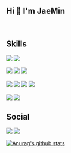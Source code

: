 

<h2> Hi 🙋  I'm JaeMin </h2>

<div align="left">
<br/>  

## Skills
 
<img src="https://img.shields.io/badge/JavaScript-F7DF1E?style=flat-square&logo=JavaScript&logoColor=white"/></a>
<img src="https://img.shields.io/badge/TypeScript-3178C6?logo=TypeScript&logoColor=white&style=flat-square"/></a>
<div align="left">
<img src="https://img.shields.io/badge/-ReactJs-61DAFB?logo=react&logoColor=white&style=flat-square"/></a>
<img src="https://img.shields.io/badge/-NextJs-000000?logo=Next.js&logoColor=white&style=flat-square"/></a>
<img src="https://img.shields.io/badge/-VueJs-4FC08D?logo=Vue.js&logoColor=white&style=flat-square"/></a>

</div>
<br/>
<img src="https://img.shields.io/badge/-Redux-764ABC?logo=Redux&logoColor=white&style=flat-square"/></a>
<img src="https://img.shields.io/badge/-ReduxToolkit-764ABC?logo=Redux&logoColor=white&style=flat-square"/></a>
<img src="https://img.shields.io/badge/styled-components-DB7093?style=flat-square&logo=styled-components&logoColor=white"/></a>
<img src="https://img.shields.io/badge/emotion-FF81F9?style=flat-square&logo=styled-components&logoColor=white"/></a>
<br/>
<br/>
<img src="https://img.shields.io/badge/-Notion-000000?logo=Notion&logoColor=white&style=flat-square"/></a>
<img src="https://img.shields.io/badge/-Figma-F24E1E?logo=Figma&logoColor=white&style=flat-square"/></a>

## Social                                                                   

<a href="https://velog.io/@jmean12" target="_blank"><img src="https://img.shields.io/badge/Velog-20c997?style=flat-square&logo=Vimeo&logoColor=white"/></a>
<a href="https://github.com/jmean12" target="_blank"><img src="https://img.shields.io/badge/GitHub-181717?style=flat-square&logo=GitHub&logoColor=#181717"/></a>
</div>


<div align="left">
  


<!--
**jmean12/jmean12** is a ✨ _special_ ✨ repository because its `README.md` (this file) appears on your GitHub profile.

Here are some ideas to get you started:

- 🔭 I’m currently working on ...
- 🌱 I’m currently learning ...
- 👯 I’m looking to collaborate on ...
- 🤔 I’m looking for help with ...
- 💬 Ask me about ...
- 📫 How to reach me: ...
- 😄 Pronouns: ...
- ⚡ Fun fact: ...
-->
[![Anurag's github stats](https://github-readme-stats.vercel.app/api?username=jmean12)](https://github.com/anuraghazra/github-readme-stats)
  
</div>
